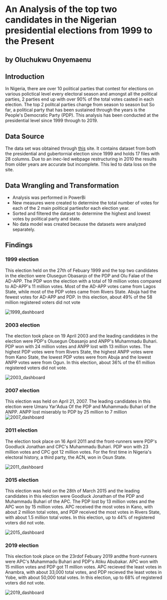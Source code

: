 # An Analysis of the top two candidates in the Nigerian presidential elections from 1999 to the Present
## by Oluchukwu Onyemaenu

## Introduction
In Nigeria, there are over 10 political parties that contest for elections on various polictical level every electoral season and amongst all the political parties, 2 parties end up with over 90% of the total votes casted in each election. The top 2 politcal parties change from season to season but So far, a political party that has been sustained through the years is the People's Democratic Party (PDP).
This analysis has been conducted at the presidential level since 1999 through to 2019.

## Data Source 
The data set was obtained through [this](https://www.kaggle.com/datasets/xibilolu/nigerian-election-results-19992019) site. It contains dataset from both the presidential and gubertornial election since 1999 and holds 17 files with 28 columns.
Due to an inec-led webpage restructuring in 2010 the results from older years are accurate but incomplete. This led to data loss on the site.

## Data Wrangling and Transformation
* Analysis was performed in PowerBi
* New measures were created to determine the total number of votes for each of the 2 main political partiesfor each election year.
* Sorted and filtered the dataset to determine the highest and lowest votes by political party and state.
* No data model was created because the datasets were analyzed separately.


## Findings
### 1999 election
This election held on the 27th of Febuary 1999 and the top two candidates in the election were Olusegun Obasanjo of the PDP and Olu Falae of the AD-APP. The PDP won the election with a total of 19 million votes compared to AD-APP's 11 million votes. Most of the AD-APP votes came from Lagos State, while most of the PDP votes came from Rivers State. Abuja had the fewest votes for AD-APP and PDP.
In this election, about 49% of the 58 million registered voters did not vote

![1999_dashboard](https://user-images.githubusercontent.com/120729134/213380037-7a14107e-083e-401f-9863-5b8160b7d914.jpg)


### 2003 election
The election took place on 19 April 2003 and the leading candidates in the election were PDP's Olusegun Obasanjo and ANPP's Muhammadu Buhari. PDP won with 24 million votes and ANPP lost with 13 million votes. The highest PDP votes were from Rivers State, the highest ANPP votes were from Kano State, the lowest PDP votes were from Abuja and the lowest ANPP votes were from Ogun. In this election, about 36% of the 61 million registered voters did not vote.

![2003_dashboard](https://user-images.githubusercontent.com/120729134/213387243-0642645d-c676-4f83-a5e9-6a276352164c.jpg)


### 2007 election
This election was held on April 21, 2007. The leading candidates in this election were Umaru Yar'Adua Of the PDP and Muhammadu Buhari of the ANPP. ANPP lost miserably to PDP by 25 million to 7 million
![2007_dashboard](https://user-images.githubusercontent.com/120729134/213393610-e6d6e762-033e-4edc-8c10-11d5ff3161c0.jpg)


### 2011 election
The election took place on 16 April 2011 and the front-runners were PDP's Goodluck Jonathan and CPC's Muhammadu Buhari. PDP won with 23 million votes and CPC got  12 million votes. For the first time in Nigeria's electoral history, a third party, the ACN, won in Osun State.

![2011_dashboard](https://user-images.githubusercontent.com/120729134/213394983-f4767a2e-82fc-445b-902a-e852d899d36c.jpg)


### 2015 election
This election was held on the 28th of March 2015 and the leading candidates in this election were Goodluck Jonathan of the PDP and Muhammadu Buhari of the APC. The PDP lost by 13 million votes and the APC won by 15 million votes. APC received the most votes in Kano, with about 2 million total votes, and PDP received the most votes in Rivers State, with about 1.5 million total votes. In this election, up to 44% of registered voters did not vote.

![2015_dashboard](https://user-images.githubusercontent.com/120729134/213401393-dd335a35-01f5-4ec5-8927-1d0c5100d7b2.jpg)


### 2019 election
This election took place on the 23rdof Febuary 2019 andthe front-runners were APC's Muhammadu Buhari and PDP's Atiku Abubakar. APC won with 15 million votes and PDP got 11 million votes. APC recieved the least votes in Anambra, with about 33,000 total votes, and PDP recieved the least votes in Yobe, with about 50,000 total votes.
In this election, up to 68% of registered voters did not vote.

![2019_dashboard](https://user-images.githubusercontent.com/120729134/213445424-fc0f10da-f088-4b62-b18f-df4b4b498ad4.jpg)
